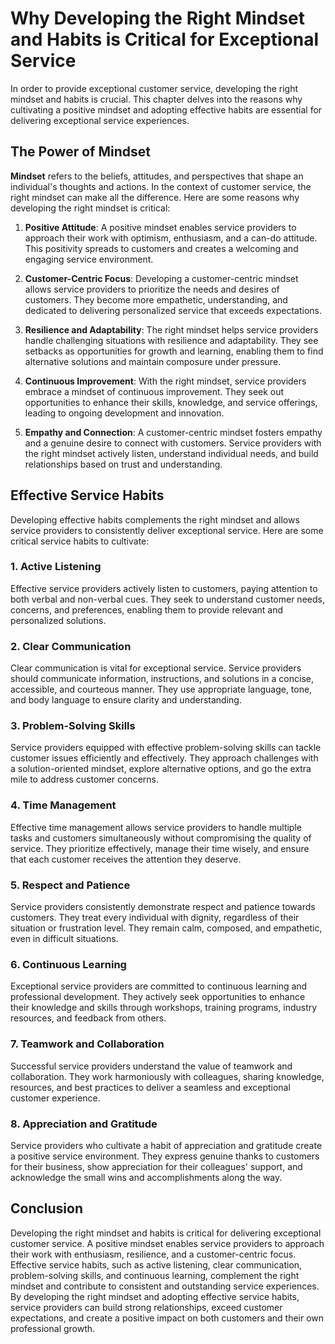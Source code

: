 Why Developing the Right Mindset and Habits is Critical for Exceptional Service
==========================================================================================

In order to provide exceptional customer service, developing the right mindset and habits is crucial. This chapter delves into the reasons why cultivating a positive mindset and adopting effective habits are essential for delivering exceptional service experiences.

**The Power of Mindset**
------------------------

**Mindset** refers to the beliefs, attitudes, and perspectives that shape an individual's thoughts and actions. In the context of customer service, the right mindset can make all the difference. Here are some reasons why developing the right mindset is critical:

1. **Positive Attitude**: A positive mindset enables service providers to approach their work with optimism, enthusiasm, and a can-do attitude. This positivity spreads to customers and creates a welcoming and engaging service environment.

2. **Customer-Centric Focus**: Developing a customer-centric mindset allows service providers to prioritize the needs and desires of customers. They become more empathetic, understanding, and dedicated to delivering personalized service that exceeds expectations.

3. **Resilience and Adaptability**: The right mindset helps service providers handle challenging situations with resilience and adaptability. They see setbacks as opportunities for growth and learning, enabling them to find alternative solutions and maintain composure under pressure.

4. **Continuous Improvement**: With the right mindset, service providers embrace a mindset of continuous improvement. They seek out opportunities to enhance their skills, knowledge, and service offerings, leading to ongoing development and innovation.

5. **Empathy and Connection**: A customer-centric mindset fosters empathy and a genuine desire to connect with customers. Service providers with the right mindset actively listen, understand individual needs, and build relationships based on trust and understanding.

**Effective Service Habits**
----------------------------

Developing effective habits complements the right mindset and allows service providers to consistently deliver exceptional service. Here are some critical service habits to cultivate:

### 1. **Active Listening**

Effective service providers actively listen to customers, paying attention to both verbal and non-verbal cues. They seek to understand customer needs, concerns, and preferences, enabling them to provide relevant and personalized solutions.

### 2. **Clear Communication**

Clear communication is vital for exceptional service. Service providers should communicate information, instructions, and solutions in a concise, accessible, and courteous manner. They use appropriate language, tone, and body language to ensure clarity and understanding.

### 3. **Problem-Solving Skills**

Service providers equipped with effective problem-solving skills can tackle customer issues efficiently and effectively. They approach challenges with a solution-oriented mindset, explore alternative options, and go the extra mile to address customer concerns.

### 4. **Time Management**

Effective time management allows service providers to handle multiple tasks and customers simultaneously without compromising the quality of service. They prioritize effectively, manage their time wisely, and ensure that each customer receives the attention they deserve.

### 5. **Respect and Patience**

Service providers consistently demonstrate respect and patience towards customers. They treat every individual with dignity, regardless of their situation or frustration level. They remain calm, composed, and empathetic, even in difficult situations.

### 6. **Continuous Learning**

Exceptional service providers are committed to continuous learning and professional development. They actively seek opportunities to enhance their knowledge and skills through workshops, training programs, industry resources, and feedback from others.

### 7. **Teamwork and Collaboration**

Successful service providers understand the value of teamwork and collaboration. They work harmoniously with colleagues, sharing knowledge, resources, and best practices to deliver a seamless and exceptional customer experience.

### 8. **Appreciation and Gratitude**

Service providers who cultivate a habit of appreciation and gratitude create a positive service environment. They express genuine thanks to customers for their business, show appreciation for their colleagues' support, and acknowledge the small wins and accomplishments along the way.

**Conclusion**
--------------

Developing the right mindset and habits is critical for delivering exceptional customer service. A positive mindset enables service providers to approach their work with enthusiasm, resilience, and a customer-centric focus. Effective service habits, such as active listening, clear communication, problem-solving skills, and continuous learning, complement the right mindset and contribute to consistent and outstanding service experiences. By developing the right mindset and adopting effective service habits, service providers can build strong relationships, exceed customer expectations, and create a positive impact on both customers and their own professional growth.
